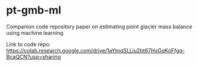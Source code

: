 # pt-gmb-ml
Companion code repository paper on estimating point glacier mass balance using machine learning

Link to code repo: https://colab.research.google.com/drive/1aYtnqSLLiu2bt67HxGqKoFfgq-BcaQCN?usp=sharing
